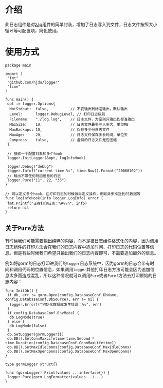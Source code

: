 # 介绍

此日志组件是对[zap](https://github.com/uber-go/zap)组件的简单封装，增加了日志写入到文件，日志文件按照大小循环等可配置项，简化使用。

# 使用方式

```golang
package main

import (
 "fmt"
 "github.com/hjdo/logger"
 "time"
)

func main() {
 opt := logger.Options{
  NotStdout:  false,          // 不要输出到标准输出，默认输出
  Level:      logger.DebugLevel, // 打印日志级别
  Filename:   "./log.log",    // 日志文件，为空则只输出到标准输出
  MaxSize:    10,             // 日志文件最多写入多大，单位MB
  MaxBackups: 10,             // 保存多少份日志文件
  MaxAge:     20,             // 日志文件保存多长时间，单位天
  Compress:   false,          // 备份的日志文件是否压缩
 }

 // 接收一个配置对象和多个hook
 logger.InitLogger(&opt, logInfoHook)

 logger.Debug("debug")
 logger.Infof("current time %s", time.Now().Format("20060102"))
 // 输出不带任何附加信息的日志
 logger.Pure("11", 22, "33")
}

// 可以定义多个hook，在打印日志的时候做自定义操作，例如异步推送到ES数据等
func logInfoHook(info logger.LogInfo) error {
 fmt.Printf("正在打印日志：%#v\n", info)
 return nil
}
```

## 关于`Pure`方法

有时候我们可能需要输出纯粹的内容，而不是被日志组件格式化的内容，因为调用日志组件的打印方法会在我们的日志内容中追加时间、打印日志的代码位置等信息。但是有些时候我们希望只输出我们的日志内容即可，不需要追加额外的信息。

例如将gorm的日志打印进我们的`logger`日志系统中，因为gorm的日志会带有时间和调用代码的位置信息，如果调用`logger`其他打印日志方法可能会因为追加信息太多而造成混乱，所以这种情况就可以调用`Pure`或者`Puref`方法去打印原始的日志内容：

```
func InitDb() {
 if db, err := gorm.Open(config.DatabaseConf.DbName, config.DatabaseConf.DbSource); err != nil {
  logger.Errorf("初始化数据库发生错误：%v", err)
 }
 if config.DatabaseConf.EnvModel {
  db.LogMode(true)
 } else {
  db.LogMode(false)
 }
 db.SetLogger(gormLogger{})
 db.DB().SetConnMaxLifetime(time.Second * time.Duration(config.DatabaseConf.ConnMaxLifetime))
 db.DB().SetMaxIdleConns(config.DatabaseConf.MaxIdleConns)
 db.DB().SetMaxOpenConns(config.DatabaseConf.MaxOpenConns)
}

type gormLogger struct{}

func (gormLogger) Print(values ...interface{}) {
 logger.Pure(gorm.LogFormatter(values...)...)
}
```
